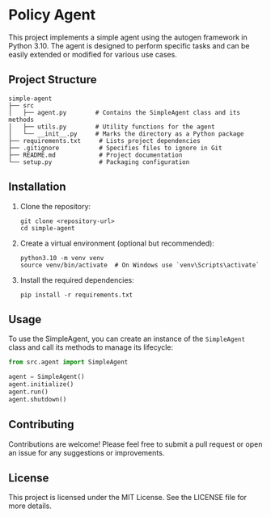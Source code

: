 # Policy Agent

This project implements a simple agent using the autogen framework in Python 3.10. The agent is designed to perform specific tasks and can be easily extended or modified for various use cases.

## Project Structure

```
simple-agent
├── src
│   ├── agent.py        # Contains the SimpleAgent class and its methods
│   ├── utils.py        # Utility functions for the agent
│   └── __init__.py     # Marks the directory as a Python package
├── requirements.txt     # Lists project dependencies
├── .gitignore           # Specifies files to ignore in Git
├── README.md            # Project documentation
└── setup.py             # Packaging configuration
```

## Installation

1. Clone the repository:
   ```
   git clone <repository-url>
   cd simple-agent
   ```

2. Create a virtual environment (optional but recommended):
   ```
   python3.10 -m venv venv
   source venv/bin/activate  # On Windows use `venv\Scripts\activate`
   ```

3. Install the required dependencies:
   ```
   pip install -r requirements.txt
   ```

## Usage

To use the SimpleAgent, you can create an instance of the `SimpleAgent` class and call its methods to manage its lifecycle:

```python
from src.agent import SimpleAgent

agent = SimpleAgent()
agent.initialize()
agent.run()
agent.shutdown()
```

## Contributing

Contributions are welcome! Please feel free to submit a pull request or open an issue for any suggestions or improvements.

## License

This project is licensed under the MIT License. See the LICENSE file for more details.